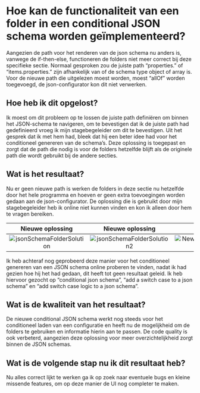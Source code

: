 # Hoe kan de functionaliteit van een folder in een conditional JSON schema worden geïmplementeerd?
Aangezien de path voor het renderen van de json schema nu anders is, vanwege de if-then-else, functioneren de folders niet meer correct bij deze specifieke sectie. Normaal gesproken zou de juiste path “properties.” of “items.properties.” zijn afhankelijk van of de schema type object of array is. Voor de nieuwe path die uitgelezen moest worden, moest “allOf” worden toegevoegd, de json-configurator kon dit niet verwerken.

## Hoe heb ik dit opgelost?
Ik moest om dit probleem op te lossen de juiste path definiëren om binnen het JSON-schema te navigeren, om te bevestigen dat ik de juiste path had gedefinieerd vroeg ik mijn stagebegeleider om dit te bevestigen. Uit het gesprek dat ik met hem had, bleek dat hij een beter idee had voor het conditioneel genereren van de schema’s. Deze oplossing is toegepast en zorgt dat de path die nodig is voor de folders hetzelfde blijft als de originele path die wordt gebruikt bij de andere secties.

## Wat is het resultaat?
Nu er geen nieuwe path is werken de folders in deze sectie nu hetzelfde door het hele programma en hoeven er geen extra toevoegingen worden gedaan aan de json-configurator. De oplossing die is gebruikt door mijn stagebegeleider heb ik online niet kunnen vinden en kon ik alleen door hem te vragen bereiken.

|Nieuwe oplossing|Nieuwe oplossing|Resultaat|
|:--------------:|:--------------:|:-------:|
|![jsonSchemaFolderSolution](https://github.com/Timsel1/PortfolioS5/assets/90602424/0207b56c-ce8d-4cbc-a334-56043f8f32d4)|![jsonSchemaFolderSolution2](https://github.com/Timsel1/PortfolioS5/assets/90602424/446f3d90-1221-40ab-acad-86c44f626215)|![NewConditionalJsonSchema](https://github.com/Timsel1/PortfolioS5/assets/90602424/1518ff1b-19ee-4289-8ff3-d521950897c9)|

Ik heb achteraf nog geprobeerd deze manier voor het conditioneel genereren van een JSON schema online proberen te vinden, nadat ik had gezien hoe hij het had gedaan, dit heeft tot geen resultaat geleid. Ik heb hiervoor gezocht op “conditional json schema”, “add a switch case to a json schema” en “add switch case logic to a json schema”.

## Wat is de kwaliteit van het resultaat?
De nieuwe conditional JSON schema werkt nog steeds voor het conditioneel laden van een configuratie en heeft nu de mogelijkheid om de folders te gebruiken en informatie hierin aan te passen. De code quality is ook verbeterd, aangezien deze oplossing voor meer overzichtelijkheid zorgt binnen de JSON schemas.

## Wat is de volgende stap nu ik dit resultaat heb?
Nu alles correct lijkt te werken ga ik op zoek naar eventuele bugs en kleine missende features, om op deze manier de UI nog completer te maken.
